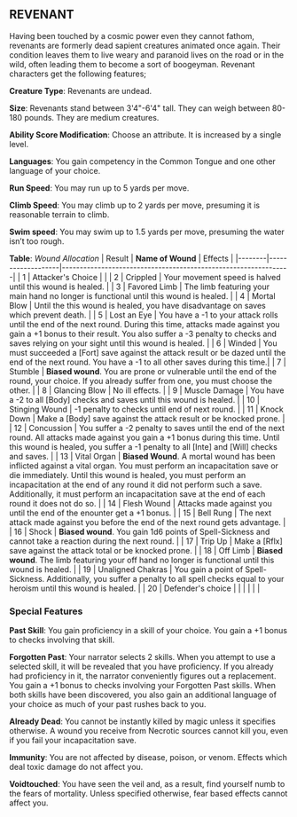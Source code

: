 ## REVENANT
Having been touched by a cosmic power even they cannot fathom, revenants are formerly dead sapient creatures animated once again. Their condition leaves them to live weary and paranoid lives on the road or in the wild, often leading them to become a sort of boogeyman. Revenant characters get the following features;

**Creature Type**: Revenants are undead.

**Size**: Revenants stand between 3'4"-6'4" tall. They can weigh between 80-180 pounds. They are medium creatures.

**Ability Score Modification**: Choose an attribute. It is increased by a single level.

**Languages**: You gain competency in the Common Tongue and one other language of your choice.

**Run Speed**: You may run up to 5 yards per move.

**Climb Speed**: You may climb up to 2 yards per move, presuming it is reasonable terrain to climb.

**Swim speed**: You may swim up to 1.5 yards per move, presuming the water isn’t too rough.

**Table**: *Wound Allocation*
| Result | **Name of Wound** | Effects                                                        |
|--------|-------------------|----------------------------------------------------------------|
|   1    | Attacker's Choice |                                                                |
|   2    | Crippled          | Your movement speed is halved until this wound is healed.      |
|   3    | Favored Limb      | The limb featuring your main hand no longer is functional until this wound is healed. |
|   4    | Mortal Blow       | Until the this wound is healed, you have disadvantage on saves which prevent death. |
|   5    | Lost an Eye       | You have a -1 to your attack rolls until the end of the next round. During this time, attacks made against you gain a +1 bonus to their result. You also suffer a -3 penalty to checks and saves relying on your sight until this wound is healed. |
|   6    | Winded            | You must succeeded a [Fort] save against the attack result or be dazed until the end of the next round. You have a -1 to all other saves during this time.|
|   7    | Stumble | **Biased wound**. You are prone or vulnerable until the end of the round, your choice. If you already suffer from one, you must choose the other. |
|   8    | Glancing Blow     | No ill effects.                                     |
|   9    | Muscle Damage     | You have a -2 to all [Body] checks and saves until this wound is healed. |
|   10   | Stinging Wound    | -1 penalty to checks until end of next round. |
|   11   | Knock Down | Make a [Body] save against the attack result  or be knocked prone. |
|   12   | Concussion | You suffer a -2 penalty to saves until the end of the next round. All attacks made against you gain a +1 bonus during this time. Until this wound is healed, you suffer a -1 penalty to all [Inte] and [Will] checks and saves. |
|   13   | Vital Organ | **Biased Wound**. A mortal wound has been inflicted against a vital organ. You must perform an incapacitation save or die immediately. Until this wound is healed, you must perform an incapacitation at the end of any round it did not perform such a save. Additionally, it must perform an incapacitation save at the end of each round it does not do so.  |
|   14   | Flesh Wound | Attacks made against you until the end of the enounter get a +1 bonus. |
|   15   | Bell Rung | The next attack made against you before the end of the next round gets advantage.  |
|   16   | Shock | **Biased wound**. You gain 1d6 points of Spell-Sickness and cannot take a reaction during the next round. |
|   17   | Trip Up           | Make a [Rflx] save against the attack total or be knocked prone.                                  |
|   18   | Off Limb | **Biased wound**. The limb featuring your off hand no longer is functional until this wound is healed. |
|   19   | Unaligned Chakras | You gain a point of Spell-Sickness. Additionally, you suffer a penalty to all spell checks equal to your heroism until this wound is healed. |
|   20   | Defender's choice |                                   |
|        |                                                |                                   |

### Special Features

**Past Skill**: You gain proficiency in a skill of your choice. You gain a +1 bonus to checks involving that skill.

**Forgotten Past**: Your narrator selects 2 skills. When you attempt to use a selected skill, it will be revealed that you have proficiency. If you already had proficiency in it, the narrator conveniently figures out a replacement.  
You gain a +1 bonus to checks involving your Forgotten Past skills.
When both skills have been discovered, you also gain an additional language of your choice as much of your past rushes back to you.

**Already Dead**: You cannot be instantly killed by magic unless it specifies otherwise. A wound you receive from Necrotic sources cannot kill you, even if you fail your incapacitation save.

**Immunity**: You are not affected by disease, poison, or venom. Effects which deal toxic damage do not affect you.

**Voidtouched**: You have seen the veil and, as a result, find yourself numb to the fears of mortality. Unless specified otherwise, fear based effects cannot affect you.

